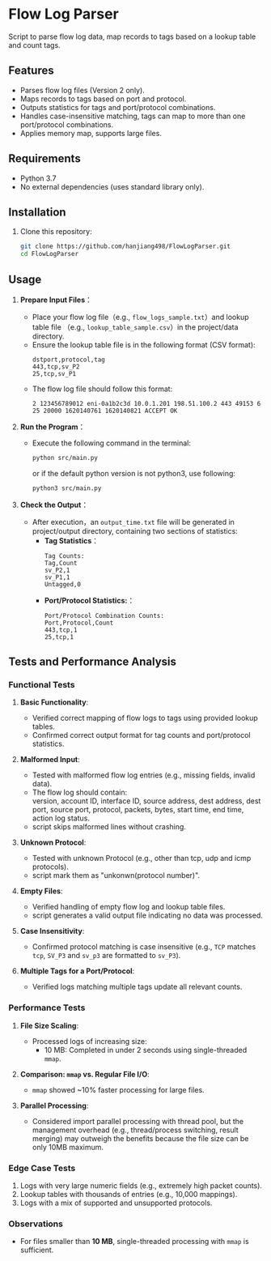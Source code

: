 # Flow Log Parser

Script to parse flow log data, map records to tags based on a lookup table and count tags.

## Features
- Parses flow log files (Version 2 only).
- Maps records to tags based on port and protocol.
- Outputs statistics for tags and port/protocol combinations.
- Handles case-insensitive matching, tags can map to more than one port/protocol combinations.
- Applies memory map, supports large files.

## Requirements
- Python 3.7
- No external dependencies (uses standard library only).

## Installation
1. Clone this repository:
   ```bash
   git clone https://github.com/hanjiang498/FlowLogParser.git
   cd FlowLogParser
    ```
   
## Usage

1. **Prepare Input Files**：
   - Place your flow log file（e.g., `flow_logs_sample.txt`）and lookup table file （e.g., `lookup_table_sample.csv`）in the project/data directory.
   - Ensure the lookup table file is in the following format (CSV format):
     ```csv
     dstport,protocol,tag
     443,tcp,sv_P2
     25,tcp,sv_P1
     ```
   - The flow log file should follow this format:
     ```
     2 123456789012 eni-0a1b2c3d 10.0.1.201 198.51.100.2 443 49153 6 25 20000 1620140761 1620140821 ACCEPT OK
     ```

2. **Run the Program**：
   - Execute the following command in the terminal:
     ```bash
     python src/main.py
     ```
     or if the default python version is not python3, use following:
     ```bash
     python3 src/main.py
     ```

3. **Check the Output**：
   - After execution，an `output_time.txt` file will be generated in project/output directory, containing two sections of statistics:
     - **Tag Statistics**：
       ```
       Tag Counts:
       Tag,Count
       sv_P2,1
       sv_P1,1
       Untagged,0
       ```
     - **Port/Protocol Statistics:**：
       ```
       Port/Protocol Combination Counts:
       Port,Protocol,Count
       443,tcp,1
       25,tcp,1
       ```
       
## Tests and Performance Analysis
### Functional Tests
1. **Basic Functionality**:
   - Verified correct mapping of flow logs to tags using provided lookup tables.
   - Confirmed correct output format for tag counts and port/protocol statistics.

2. **Malformed Input**:
   - Tested with malformed flow log entries (e.g., missing fields, invalid data).
   - The flow log should contain: <br> version, account ID, interface ID, source address, dest address, dest port, source port, protocol,  packets, bytes, start time, end time, action log status.
   - script skips malformed lines without crashing.
   
3. **Unknown Protocol**:
   - Tested with unknown Protocol (e.g., other than tcp, udp and icmp protocols).
   - script mark them as "unkonwn(protocol number)".

4. **Empty Files**:
   - Verified handling of empty flow log and lookup table files.
   - script generates a valid output file indicating no data was processed.

5. **Case Insensitivity**:
   - Confirmed protocol matching is case insensitive (e.g., `TCP` matches `tcp`, `SV_P3` and `sv_p3` are formatted to `sv_P3`).

6. **Multiple Tags for a Port/Protocol**:
   - Verified logs matching multiple tags update all relevant counts.

### Performance Tests
1. **File Size Scaling**:
   - Processed logs of increasing size:
     - 10 MB: Completed in under 2 seconds using single-threaded `mmap`.

2. **Comparison: `mmap` vs. Regular File I/O**:
   - `mmap` showed ~10% faster processing for large files.

3. **Parallel Processing**:
   - Considered import parallel processing with thread pool, but the management overhead (e.g., thread/process switching, result merging) may outweigh the benefits because the file size can be only 10MB maximum.

### Edge Case Tests
1. Logs with very large numeric fields (e.g., extremely high packet counts).
2. Lookup tables with thousands of entries (e.g., 10,000 mappings).
3. Logs with a mix of supported and unsupported protocols.

### Observations
- For files smaller than **10 MB**, single-threaded processing with `mmap` is sufficient.